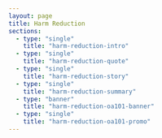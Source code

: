 ```yaml
---
layout: page
title: Harm Reduction
sections:
  - type: "single"
    title: "harm-reduction-intro"
  - type: "single"
    title: "harm-reduction-quote"
  - type: "single"
    title: "harm-reduction-story"
  - type: "single"
    title: "harm-reduction-summary"
  - type: "banner"
    title: "harm-reduction-oa101-banner"
  - type: "single"
    title: "harm-reduction-oa101-promo"
---
```

